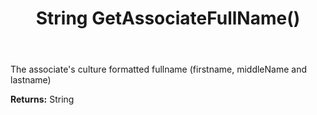 ﻿---
uid: crmscript_ref_NSContact_GetAssociateFullName
title: String GetAssociateFullName()
intellisense: NSContact.GetAssociateFullName
keywords: NSContact, GetAssociateFullName
so.topic: reference
---

The associate's culture formatted fullname (firstname, middleName and lastname)

**Returns:** String


